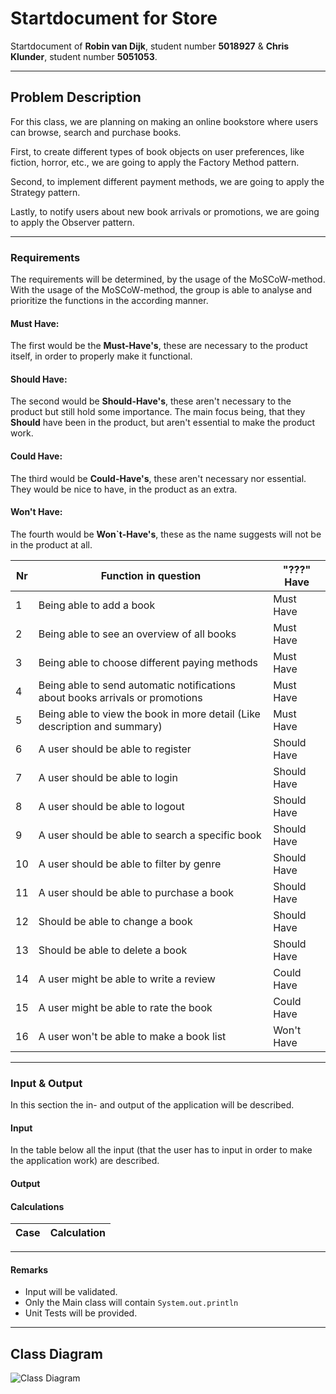 # Startdocument for Store

Startdocument of **Robin van Dijk**, student number **5018927** & **Chris Klunder**, student number **5051053**.

___

## Problem Description

For this class, we are planning on making an online bookstore where users can browse, search and purchase books. 

First, to create different types of book objects on user preferences, like fiction, horror, etc., we are going to apply the Factory Method pattern.

Second, to implement different payment methods, we are going to apply the Strategy pattern.

Lastly, to notify users about new book arrivals or promotions, we are going to apply the Observer pattern.

___

### Requirements 

The requirements will be determined, by the usage of the MoSCoW-method. With the usage
of the MoSCoW-method, the group is able to analyse and prioritize the functions in the according manner.

#### Must Have:

The first would be the **Must-Have's**, these are necessary to the product itself, in order to properly make it functional. 

#### Should Have:

The second would be **Should-Have's**, these aren't necessary to the product but still hold some importance.
The main focus being, that they **Should** have been in the product, but aren't essential to make the product work.

#### Could Have:

The third would be **Could-Have's**, these aren't necessary nor essential. They would be nice to have, in the product as an extra.

#### Won't Have:

The fourth would be **Won`t-Have's**, these as the name suggests will not be in the product at all.

| Nr  | Function in question                                                          | "???" Have |
|-----|-------------------------------------------------------------------------------|------------|
| 1   | Being able to add a book                                                      | Must Have  |
| 2   | Being able to see an overview of all books                                    | Must Have  |
| 3   | Being able to choose different paying methods                                 | Must Have  |
| 4   | Being able to send automatic notifications about books arrivals or promotions | Must Have  |
| 5   | Being able to view the book in more detail (Like description and summary)     | Must Have  |
| 6   | A user should be able to register                                             | Should Have |
| 7   | A user should be able to login                                                | Should Have |
| 8   | A user should be able to logout                                               | Should Have |
| 9   | A user should be able to search a specific book                               | Should Have |
| 10  | A user should be able to filter by genre                                      | Should Have |
| 11  | A user should be able to purchase a book                                      | Should Have |
| 12  | Should be able to change a book                                               | Should Have |
| 13  | Should be able to delete a book                                               | Should Have |
| 14  | A user might be able to write a review                                        | Could Have |
| 15  | A user might be able to rate the book                                         | Could Have | 
| 16  | A user won't be able to make a book list | Won't Have |

___

### Input & Output

In this section the in- and output of the application will be described.

#### Input

In the table below all the input (that the user has to input in order to make the application work) are described.

#### Output


#### Calculations

| Case              | Calculation                        |
| ----------------- | ---------------------------------- |

___

#### Remarks

* Input will be validated.
* Only the Main class will contain `System.out.println`
* Unit Tests will be provided.

___

## Class Diagram

![Class Diagram](images/classdiagram.png "Class diagram!")


